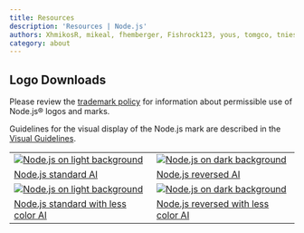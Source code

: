 ```yaml
---
title: Resources
description: 'Resources | Node.js'
authors: XhmikosR, mikeal, fhemberger, Fishrock123, yous, tomgco, tniessen, SMcCandlish, saadq, Trott, Gornstats, piperchester, naoufal, lpinca, j9t, bnoordhuis, harshadsabne, Chris911, MrJithil
category: about
---
```


## Logo Downloads

<!--lint disable nodejs-links-->
Please review the [trademark policy](/trademark) for information about permissible use of Node.js® logos and marks.
<!--lint enable nodejs-links-->

<!--lint disable nodejs-links-->
Guidelines for the visual display of the Node.js mark are described in the [Visual Guidelines](/static/documents/foundation-visual-guidelines.pdf).
<!--lint enable nodejs-links-->

<table class="resources-logos">
  <tr>
    <td class="bg-white"><a href="/static/images/logos/nodejs-new-pantone-black.ai"><img src="/static/images/logos/nodejs-new-pantone-black.svg" alt="Node.js on light background"/></a></td>
    <td class="bg-node-gray"><a href="/static/images/logos/nodejs-new-pantone-white.ai"><img src="/static/images/logos/nodejs-new-pantone-white.svg" alt="Node.js on dark background"/></a></td>
  </tr>
  <tr>
    <td><a href="/static/images/logos/nodejs-new-pantone-black.ai">Node.js standard AI</a></td>
    <td><a href="/static/images/logos/nodejs-new-pantone-white.ai">Node.js reversed AI</a></td>
  </tr>
  <tr>
    <td class="bg-white"><a href="/static/images/logos/nodejs-new-black.ai"><img src="/static/images/logos/nodejs-new-black.svg" alt="Node.js on light background"/></a></td>
    <td class="bg-node-gray"><a href="/static/images/logos/nodejs-new-white.ai"><img src="/static/images/logos/nodejs-new-white.svg" alt="Node.js on dark background"/></a></td>
  </tr>
  <tr>
    <td><a href="/static/images/logos/nodejs-new-black.ai">Node.js standard with less color AI</a></td>
    <td><a href="/static/images/logos/nodejs-new-white.ai">Node.js reversed with less color AI</a></td>
  </tr>
</table>
